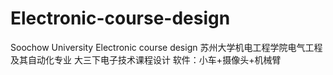 # Electronic-course-design
Soochow University  Electronic course design
苏州大学机电工程学院电气工程及其自动化专业
大三下电子技术课程设计
软件：小车+摄像头+机械臂

